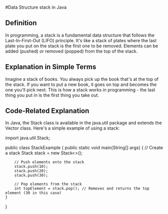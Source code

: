 #Data Structure stack in Java

## Definition
In programming, a stack is a fundamental data structure that follows the Last-In-First-Out (LIFO) principle. It's like a stack of plates where the last plate you put on the stack is the first one to be removed. Elements can be added (pushed) or removed (popped) from the top of the stack.

## Explanation in Simple Terms
Imagine a stack of books. You always pick up the book that's at the top of the stack. If you want to put a new book, it goes on top and becomes the one you'll pick next. This is how a stack works in programming - the last thing you put in is the first thing you take out.

## Code-Related Explanation
In Java, the Stack class is available in the java.util package and extends the Vector class. Here's a simple example of using a stack:

import java.util.Stack;

public class StackExample {
    public static void main(String[] args) {
        // Create a stack
        Stack<Integer> stack = new Stack<>();

        // Push elements onto the stack
        stack.push(10);
        stack.push(20);
        stack.push(30);

        // Pop elements from the stack
        int topElement = stack.pop(); // Removes and returns the top element (30 in this case)
    }
}
